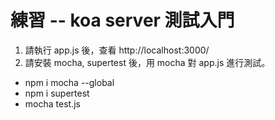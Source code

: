 # 練習 -- koa server 測試入門

1. 請執行 app.js 後，查看 http://localhost:3000/
2. 請安裝 mocha, supertest 後，用 mocha 對 app.js 進行測試。
  * npm i mocha --global
  * npm i supertest
  * mocha test.js
